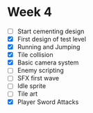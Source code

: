 # Week 4
- [ ] Start cementing design
- [x] First design of test level
- [x] Running and Jumping
- [x] Tile collision
- [x] Basic camera system
- [ ] Enemy scripting
- [ ] SFX first wave
- [ ] Idle sprite
- [ ] Tile art
- [x] Player Sword Attacks
